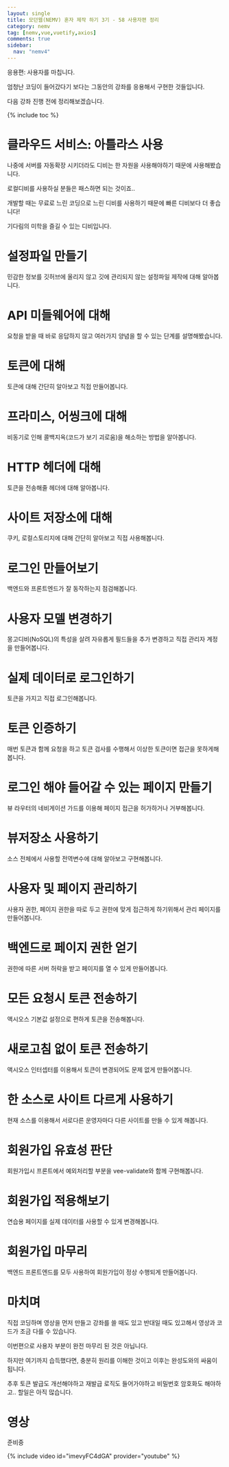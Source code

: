 ```yaml
---
layout: single
title: 모던웹(NEMV) 혼자 제작 하기 3기 - 58 사용자편 정리
category: nemv
tag: [nemv,vue,vuetify,axios]
comments: true
sidebar:
  nav: "nemv4"
---
```


응용편: 사용자를 마칩니다.

엄청난 코딩이 들어갔다기 보다는 그동안의 강좌를 응용해서 구현한 것들입니다.

다음 강좌 진행 전에 정리해보겠습니다.

{% include toc %}

# 클라우드 서비스: 아틀라스 사용

나중에 서버를 자동확장 시키더라도 디비는 한 자원을 사용해야하기 때문에 사용해봤습니다.

로컬디비를 사용하실 분들은 패스하면 되는 것이죠..

개발할 때는 무료로 느린 코딩으로 느린 디비를 사용하기 때문에 빠른 디비보다 더 좋습니다!

기다림의 미학을 즐길 수 있는 디비입니다. 

# 설정파일 만들기

민감한 정보를 깃허브에 올리지 않고 깃에 관리되지 않는 설정파일 제작에 대해 알아봅니다.

# API 미들웨어에 대해

요청을 받을 때 바로 응답하지 않고 여러가지 양념을 할 수 있는 단계를 설명해봤습니다.

# 토큰에 대해

토큰에 대해 간단히 알아보고 직접 만들어봅니다.

# 프라미스, 어씽크에 대해

비동기로 인해 콜백지옥(코드가 보기 괴로움)을 해소하는 방법을 알아봅니다.

# HTTP 헤더에 대해

토큰을 전송해줄 헤더에 대해 알아봅니다.

# 사이트 저장소에 대해

쿠키, 로컬스토리지에 대해 간단히 알아보고 직접 사용해봅니다.

# 로그인 만들어보기

백엔드와 프론트엔드가 잘 동작하는지 점검해봅니다.

# 사용자 모델 변경하기

몽고디비(NoSQL)의 특성을 살려 자유롭게 필드들을 추가 변경하고 직접 관리자 계정을 만들어봅니다.

# 실제 데이터로 로그인하기

토큰을 가지고 직접 로그인해봅니다.

# 토큰 인증하기

매번 토큰과 함께 요청을 하고 토큰 검사를 수행해서 이상한 토큰이면 접근을 못하게해봅니다.

# 로그인 해야 들어갈 수 있는 페이지 만들기

뷰 라우터의 네비게이션 가드를 이용해 페이지 접근을 허가하거나 거부해봅니다.

# 뷰저장소 사용하기

소스 전체에서 사용할 전역변수에 대해 알아보고 구현해봅니다.

# 사용자 및 페이지 관리하기

사용자 권한, 페이지 권한을 따로 두고 권한에 맞게 접근하게 하기위해서 관리 페이지를 만들어봅니다.

# 백엔드로 페이지 권한 얻기

권한에 따른 서버 허락을 받고 페이지를 열 수 있게 만들어봅니다.

# 모든 요청시 토큰 전송하기

액시오스 기본값 설정으로 편하게 토큰을 전송해봅니다.

# 새로고침 없이 토큰 전송하기

액시오스 인터셉터를 이용해서 토큰이 변경되어도 문제 없게 만들어봅니다.

# 한 소스로 사이트 다르게 사용하기

현재 소스를 이용해서 서로다른 운영자마다 다른 사이트를 만들 수 있게 해봅니다.

# 회원가입 유효성 판단

회원가입시 프론트에서 예외처리할 부분을 vee-validate와 함께 구현해봅니다.

# 회원가입 적용해보기

연습용 페이지를 실제 데이터를 사용할 수 있게 변경해봅니다.

# 회원가입 마무리

백엔드 프론트엔드를 모두 사용하여 회원가입이 정상 수행되게 만들어봅니다.

# 마치며

직접 코딩하며 영상을 먼저 만들고 강좌를 쓸 때도 있고 반대일 때도 있고해서 영상과 코드가 조금 다를 수 있습니다.

이번편으로 사용자 부분이 완전 마무리 된 것은 아닙니다.

하지만 여기까지 습득했다면, 충분히 원리를 이해한 것이고 이후는 완성도와의 싸움이 됩니다.

추후 토큰 발급도 개선해야하고 재발급 로직도 들어가야하고 비밀번호 암호화도 해야하고.. 할일은 아직 많습니다.

# 영상

준비중

{% include video id="imevyFC4dGA" provider="youtube" %}   



